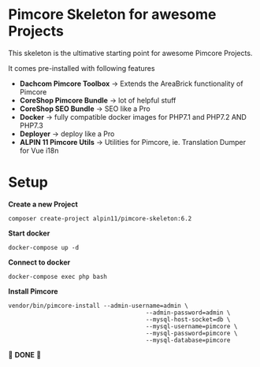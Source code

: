 # Pimcore Skeleton for awesome Projects

This skeleton is the ultimative starting point for awesome Pimcore Projects.

It comes pre-installed with following features

 - **Dachcom Pimcore Toolbox** -> Extends the AreaBrick functionality of Pimcore 
 - **CoreShop Pimcore Bundle** -> lot of helpful stuff
 - **CoreShop SEO Bundle** -> SEO like a Pro
 - **Docker** -> fully compatible docker images for PHP7.1 and PHP7.2 AND PHP7.3
 - **Deployer** -> deploy like a Pro
 - **ALPIN 11 Pimcore Utils** -> Utilities for Pimcore, ie. Translation Dumper for Vue i18n 


# Setup

**Create a new Project**
```
composer create-project alpin11/pimcore-skeleton:6.2
```

**Start docker**
```
docker-compose up -d
```

**Connect to docker**
```
docker-compose exec php bash
```

**Install Pimcore**
```
vendor/bin/pimcore-install --admin-username=admin \
                                       --admin-password=admin \
                                       --mysql-host-socket=db \
                                       --mysql-username=pimcore \
                                       --mysql-password=pimcore \
                                       --mysql-database=pimcore
```

🥳 **DONE** 🥳
